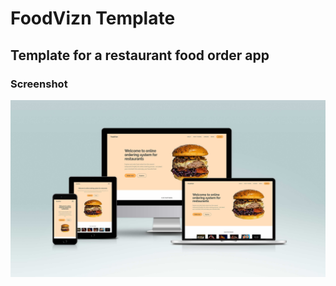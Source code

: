 # FoodVizn Template

## Template for a restaurant food order app 

### Screenshot

![Home Desktop](screen_mockup/screen-mockup.jpg)


